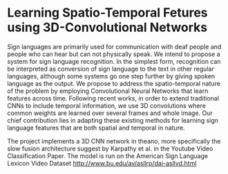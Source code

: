 # Learning Spatio-Temporal Fetures using 3D-Convolutional Networks

Sign languages are primarily used for communication with deaf people and people
who can hear but can not physically speak. We intend to propose a system for
sign language recognition. In the simplest form, recognition can be interpreted as
conversion of sign language to the text in other regular languages, although some
systems go one step further by giving spoken language as the output.
We propose to address the spatio-temporal nature of the problem by employing
Convolutional Neural Networks that learn features across time. Following recent
works, in order to extend traditional CNNs to include temporal information, we
use 3D convolutions where common weights are learned over several frames and
whole image. Our chief contribution lies in adapting these existing methods for
learning sign language features that are both spatial and temporal in nature.

The project implements a 3D CNN network in theano, more specifically the slow fusion 
architecture suggest by Karpathy et al. in the Youtube Video Classification
Paper. The model is run on the American Sign Language Lexicon Video Dataset
http://www.bu.edu/av/asllrp/dai-asllvd.html
